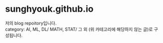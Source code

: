 # sunghyouk.github.io
저의 blog repoitory입니다.  
category: AI, ML, DL/ MATH, STAT/ 그 외 (위 카테고리에 해당하지 않는 글)로 구성됩니다.
